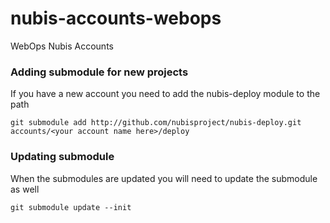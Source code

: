# nubis-accounts-webops
WebOps Nubis Accounts

### Adding submodule for new projects
If you have a new account you need to add the nubis-deploy module to the path

```
git submodule add http://github.com/nubisproject/nubis-deploy.git accounts/<your account name here>/deploy
```

### Updating submodule
When the submodules are updated you will need to update the submodule as well

```
git submodule update --init
```
